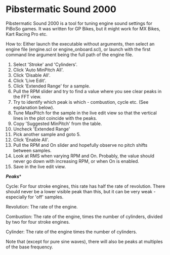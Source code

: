 # Pibstermatic Sound 2000
Pibstermatic Sound 2000 is a tool for tuning engine sound settings for PiBoSo games. It was written for GP Bikes, but it might work
for MX Bikes, Kart Racing Pro etc.

How to:
Either launch the executable without arguments, then select an engine file (engine.scl or engine_onboard.scl), or launch with the first
command line argument being the full path of the engine file.

1) Select 'Stroke' and 'Cylinders'.
2) Click 'Auto MinPitch All'.
3) Click 'Disable All'.
4) Click 'Live Edit'.
5) Click 'Extended Range' for a sample.
6) Pull the RPM slider and try to find a value where you see clear peaks in the FFT view.
7) Try to identify which peak is which - combustion, cycle etc. (See explanation below).
8) Tune MaxPitch for the sample in the live edit view so that the vertical lines in the plot coincide with the peaks.
9) Copy 'Suggested MinPitch' from the table.
10) Uncheck 'Extended Range'
11) Pick another sample and goto 5.
12) Click 'Enable All'.
13) Pull the RPM and On slider and hopefully observe no pitch shifts between samples.
14) Look at RMS when varying RPM and On. Probably, the value should never go down with increasing RPM, or when On is enabled.
15) Save in the live edit view.

***Peaks****

Cycle: For four stroke engines, this rate has half the rate of revolution. There should never be a lower visible peak than this, 
but it can be very weak - especially for 'off' samples.

Revolution:  The rate of the engine.

Combustion: The rate of the engine, times the number of cylinders, divided by two for four stroke engines.

Cylinder: The rate of the engine times the number of cylinders.

Note that (except for pure sine waves), there will also be peaks at multiples of the base frequency.
